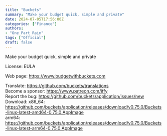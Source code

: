 ```yaml
---
title: "Buckets"
summary: "Make your budget quick, simple and private"
date: 2024-07-05T17:56:00Z
categories: ["Finance"]
authors:
- "One Part Rain"
tags: ["Official"]
draft: false
---
```


Make your budget quick, simple and private

License: EULA

Web page: <https://www.budgetwithbuckets.com>  

Translate: <https://github.com/buckets/translations>  
Become a sponsor: <https://www.patreon.com/iffy>  
Report the bug: <https://github.com/buckets/application/issues/new>  
Download:   x86_64: <https://github.com/buckets/application/releases/download/v0.75.0/Buckets-linux-latest-amd64-0.75.0.AppImage>  
            arm64: <https://github.com/buckets/application/releases/download/v0.75.0/Buckets-linux-latest-arm64-0.75.0.AppImage>
